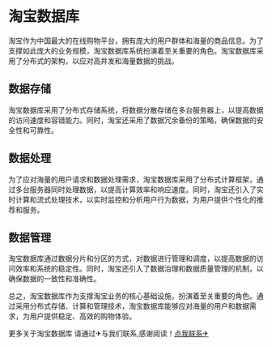 # 淘宝数据库

淘宝作为中国最大的在线购物平台，拥有庞大的用户群体和海量的商品信息。为了支撑如此庞大的业务规模，淘宝数据库系统扮演着至关重要的角色。淘宝数据库采用了分布式的架构，以应对高并发和海量数据的挑战。

## 数据存储

淘宝数据库采用了分布式存储系统，将数据分散存储在多台服务器上，以提高数据的访问速度和容错能力。同时，淘宝还采用了数据冗余备份的策略，确保数据的安全性和可靠性。

## 数据处理

为了应对海量的用户请求和数据处理需求，淘宝数据库采用了分布式计算框架，通过多台服务器同时处理数据，以提高计算效率和响应速度。同时，淘宝还引入了实时计算和流式处理技术，以实时监控和分析用户行为数据，为用户提供个性化的推荐和服务。

## 数据管理

淘宝数据库通过数据分片和分区的方式，对数据进行管理和调度，以提高数据的访问效率和系统的稳定性。同时，淘宝还引入了数据治理和数据质量管理的机制，以确保数据的一致性和准确性。

总之，淘宝数据库作为支撑淘宝业务的核心基础设施，扮演着至关重要的角色。通过采用分布式存储、计算和管理技术，淘宝数据库能够应对海量的用户和数据需求，为用户提供稳定、高效的购物体验。

更多关于淘宝数据库 请通过✈与我们联系,感谢阅读！[点我联系✈](https://docs.k02.cc)